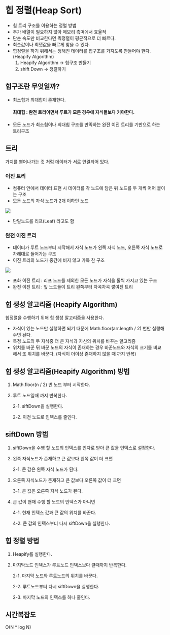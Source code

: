 # 힙 정렬(Heap Sort)

- 힙 트리 구조를 이용하는 정렬 방법
- 추가 배열이 필요하지 않아 메모리 측며에서 효율적
- 단순 속도만 비교한다면 퀵정렬이 평균적으로 더 빠르다.
- 최솟값이나 최댓값을 빠르게 찾을 수 있다.
- 힙정렬을 하기 위해서는 정해진 데이터를 힙구조를 가지도록 만들어야 한다. (Heapify Algorithm)
  1.  Heapify Algorithm -> 힙구조 만들기
  2.  shift Down -> 정렬하기

## 힙구조란 무엇일까?

- 최소힙과 최대힙이 존재한다.

  #### 최대힙 : 완전 트리이면서 루트가 모든 경우에 자식들보다 커야한다.

- 모든 노드가 최소힙이나 최대힙 구조를 만족하는 완전 이진 트리를 기반으로 하는 트리구조

## 트리

가지를 뻗어나가는 것 처럼 데이터가 서로 연결되어 있다.

### 이진 트리

- 컴퓨터 안에서 데이터 표현 시 데이터를 각 노드에 담은 뒤 노드를 두 개씩 어어 붙이는 구조
- 모든 노드의 자식 노드가 2개 이하인 노드

![](https://img1.daumcdn.net/thumb/R720x0.q80/?scode=mtistory2&fname=http%3A%2F%2Fcfile6.uf.tistory.com%2Fimage%2F2116B34557D7E5A22CB5D7)

- 단말노드를 리프(Leaf) 라고도 함

### 완전 이진 트리

- 데이터가 루트 노드부터 시작해서 자식 노드가 왼쪽 자식 노드, 오른쪽 자식 노드로 차례대로 들어가는 구조
- 이진 트리의 노드가 중간에 비지 않고 가득 찬 구조

![](https://1.bp.blogspot.com/-M0FNigNChaU/VK-eW9ABI2I/AAAAAAAAAWw/BH_kJ2sMcBg/s1600/image004.gif)

- 포화 이진 트리 : 리프 노드를 제외한 모든 노드가 자식을 둘씩 가지고 있는 구조
- 완전 이진 트리 : 잎 노드들이 트리 왼쪽부터 차곡차곡 쌓여진 트리

## 힙 생성 알고리즘 (Heapify Algorithm)

힙정렬을 수행하기 위해 힙 생성 알고리즘을 사용한다.

- 자식이 있는 노드만 실행하면 되기 때문에 Math.floor(arr.length / 2) 번만 실행해 주면 된다.
- 특정 노드의 두 자식중 더 큰 자식과 자신의 위치를 바꾸는 알고리즘
- 위치를 바꾼 뒤 바꾼 노드의 자식이 존재하는 경우 바꾼노드와 자식의 크기를 비교해서 또 위치를 바꾼다. (자식이 더이상 존재하지 않을 때 까지 반복)

## 힙 생성 알고리즘(Heapify Algorithm) 방법

1. Math.floor(n / 2) 번 노드 부터 시작한다.
2. 루트 노드일때 까지 반복한다.

   2-1. siftDown을 실행한다.

   2-2. 이전 노드로 인덱스를 줄인다.

## siftDown 방법

1. siftDown을 수행 할 노드의 인덱스를 인자로 받아 큰 값을 인덱스로 설정한다.
2. 왼쪽 자식노드가 존재하고 큰 값보다 왼쪽 값이 더 크면

   2-1. 큰 값은 왼쪽 자식 노드가 된다.

3. 오른쪽 자식노드가 존재하고 큰 값보다 오른쪽 값이 더 크면

   3-1. 큰 값은 오른쪽 자식 노드가 된다.

4. 큰 값이 현재 수행 할 노드의 인덱스가 아니면

   4-1. 현재 인덱스 값과 큰 값의 위치를 바꾼다.

   4-2. 큰 값의 인덱스부터 다시 siftDown을 실행한다.

## 힙 정렬 방법

1. Heapify를 실행한다.
2. 마지막노드 인덱스가 루트노드 인덱스보다 클때까지 반복한다.

   2-1. 마지막 노드와 루트노드의 위치를 바꾼다.

   2-2. 루트노드부터 다시 siftDown을 실행한다.

   2-3. 마지막 노드의 인덱스를 하나 줄인다.

## 시간복잡도

O(N \* log N)
